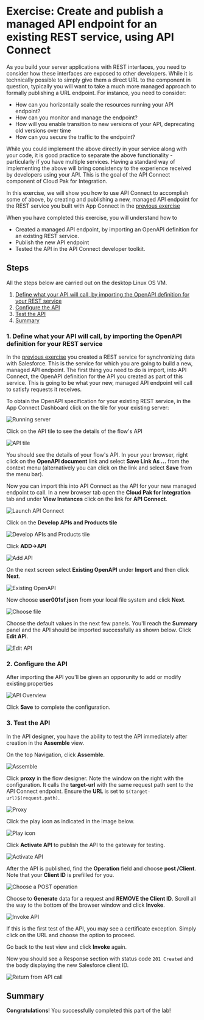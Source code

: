 # Exercise: Create and publish a managed API endpoint for an existing REST service, using API Connect

As you build your server applications with REST interfaces, you need to consider how these interfaces are exposed to other developers. While it is technically possible to simply give them a direct URL to the component in question, typically you will want to take a much more managed approach to formally publishing a URL endpoint. For instance, you need to consider:

* How can you horizontally scale the resources running your API endpoint?
* How can you monitor and manage the endpoint?
* How will you enable transition to new versions of your API, deprecating old versions over time
* How can you secure the traffic to the endpoint?

While you could implement the above directly in your service along with your code, it is good practice to separate the above functionality - particularly if you have multiple services. Having a standard way of implementing the above will bring consistency to the experience received by developers using your API. This is the goal of the API Connect component of Cloud Pak for Integration.

In this exercise, we will show you how to use API Connect to accomplish some of above, by creating and publishing a new, managed API endpoint for the REST service you built with App Connect in the [previous exercise](../exercise-app-connect/README.md)

When you have completed this exercise, you will understand how to

* Created a managed API endpoint, by importing an OpenAPI definition for an existing REST service.
* Publish the new API endpoint
* Tested the API in the API Connect developer toolkit.

## Steps

All the steps below are carried out on the desktop Linux OS VM.

1. [Define what your API will call, by importing the OpenAPI definition for your REST service](#1-define-what-your-api-will-call-by-importing-the-openapi-definition-for-your-rest-service)
1. [Configure the API](#2-configure-the-api)
1. [Test the API](#3-test-the-api)
1. [Summary](#summary)

### 1. Define what your API will call, by importing the OpenAPI definition for your REST service

In the [previous exercise](../exercise-app-connect/README.md) you created a REST service for synchronizing data with Salesforce. This is the service for which you are going to build a new, managed API endpoint. The first thing you need to do is import, into API Connect, the OpenAPI definition for the API you created as part of this service. This is going to be what your new, managed API endpoint will call to satisfy requests it receives.

To obtain the OpenAPI specification for your existing REST service, in the App Connect Dashboard click on the tile for your existing server:

![Running server](images/servertile.png)

Click on the API tile to see the details of the flow's API

![API tile](images/apitile.png)

You should see the details of your flow's API. In your your browser, right click on the **OpenAPI document** link and select **Save Link As ...** from the context menu (alternatively you can click on the link and select **Save** from the menu bar).

Now you can import this into API Connect as the API for your new managed endpoint to call. In a new browser tab open the **Cloud Pak for Integration** tab and under **View Instances** click on the link for **API Connect**.

![Launch API Connect](images/cp4i-dashboard-api-connect.png)

Click on the **Develop APIs and Products tile**

![Develop APIs and Products tile](images/api-manager.png)

Click **ADD->API**

![Add API](images/add-api.png)

On the next screen select **Existing OpenAPI** under **Import** and then click **Next**.

![Existing OpenAPI](images/existing-api.png)

Now choose **user001sf.json** from your local file system and click **Next**.

![Choose file](images/choose-file.png)

Choose the default values in the next few panels. You'll reach the **Summary** panel and the API should be imported successfully as shown below. Click **Edit API**.

![Edit API](images/edit-api.png)

### 2. Configure the API

After importing the API you'll be given an opporunity to add or modify existing properties

![API Overview](images/api-overview.png)

Click **Save** to complete the configuration.

### 3. Test the API

In the API designer, you have the ability to test the API immediately after creation in the **Assemble** view.

On the top Navigation, click **Assemble**.

![Assemble](images/assemble.png)

Click **proxy** in the flow designer. Note the window on the right with the configuration. It calls the **target-url** with the same request path sent to the API Connect endpoint. Ensure the **URL** is set to `$(target-url)$(request.path)`.

![Proxy](images/proxy.png)

Click the play icon as indicated in the image below.

![Play icon](images/play-icon.png)

Click **Activate API** to publish the API to the gateway for testing.

![Activate API](images/activate-for-test.png)

After the API is published, find the **Operation** field and choose **post /Client**. Note that your **Client ID** is prefilled for you.

![Choose a POST operation](images/operation.png)

Choose to **Generate** data for a request and **REMOVE the Client ID**. Scroll all the way to the bottom of the browser window and click **Invoke**.

![Invoke API](images/invoke.png)

If this is the first test of the API, you may see a certificate exception. Simply click on the URL and choose the option to proceed.

Go back to the test view and click **Invoke** again.

Now you should see a Response section with status code `201 Created` and the body displaying the new Salesforce client ID.

![Return from API call](images/results.png)

## Summary

**Congratulations**! You successfully completed this part of the lab!

